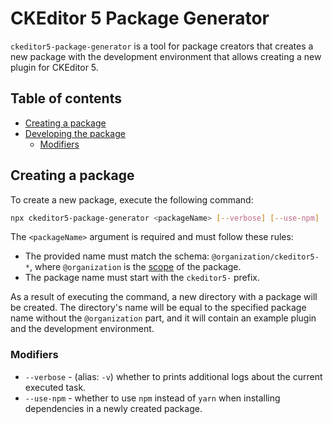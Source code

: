 CKEditor 5 Package Generator
========================

`ckeditor5-package-generator` is a tool for package creators that creates a new package with the development environment that allows creating a new plugin for CKEditor 5.

## Table of contents

* [Creating a package](#creating-a-package)
* [Developing the package](#developing-the-package)
  * [Modifiers](#modifiers)

## Creating a package

To create a new package, execute the following command:

```bash
npx ckeditor5-package-generator <packageName> [--verbose] [--use-npm]
```

The `<packageName>` argument is required and must follow these rules:

* The provided name must match the schema: `@organization/ckeditor5-*`, where `@organization` is the [scope](https://docs.npmjs.com/about-scopes) of the package.
* The package name must start with the `ckeditor5-` prefix.

As a result of executing the command, a new directory with a package will be created. The directory's name will be equal to the specified package name without the `@organization` part, and it will contain an example plugin and the development environment.

### Modifiers

* `--verbose` - (alias: `-v`) whether to prints additional logs about the current executed task.
* `--use-npm` - whether to use `npm` instead of `yarn` when installing dependencies in a newly created package.
